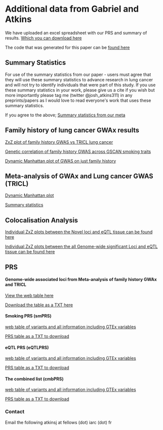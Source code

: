 # Additional data from Gabriel and Atkins

We have uploaded an excel spreadsheet with our PRS and summary of results. [Which you can download here ](/GWAx_lung_cancer/LC_GWAx.xlsx)

The code that was generated for this paper can be [found here ](https://github.com/IARC-genetics/GWAx_lung_cancer)

## Summary Statistics 

For use of the summary statistics from our paper - users must agree that they will use these summary statistics to advance research in lung cancer and will not try to identify individuals that were part of this study. If you use these summary statistics in your work, please give us a cite if you wish but more importantly please tag me (twitter @josh_atkins311) in any preprints/papers as I would love to read everyone's work that uses these summary statistics. 

If you agree to the above; 
[Summary statistics from our meta ]([url](https://bit.ly/3cr5Ppl))





## Family history of lung cancer GWAx results

[ZxZ plot of family history GWAS vs TRICL lung cancer ](/GWAx_lung_cancer/fh/zxz_fh_tricl.png)

[Genetic correlation of family history GWAS across GSCAN smoking traits ](/GWAx_lung_cancer/fh/RG_smoke_final.png)

[Dynamic Manhattan plot of GWAS on just family history ](url)



## Meta-analysis of GWAx and Lung cancer GWAS (TRICL)

[Dynamic Manhattan plot ](url)

[Summary statistics ](url)


## Colocalisation Analysis

[Individual ZxZ plots between the Novel loci and eQTL tissue can be found here ](url)

[Individual ZxZ plots between the all Genome-wide significant Loci and eQTL tissue can be found here ](url)


## PRS

#### Genome-wide associated loci from Meta-analysis of family history GWAx and TRICL 

[View the web table here ](/GWAx_lung_cancer/gwPRS/)

[Download the table as a TXT here ](/GWAx_lung_cancer/smPRS/)

#### Smoking PRS (smPRS)

[web table of variants and all information including GTEx variables ](/GWAx_lung_cancer/smPRS/)

[PRS table as a TXT to download ](/GWAx_lung_cancer/smPRS/)

#### eQTL PRS (eQTLPRS)

[web table of variants and all information including GTEx variables ](/GWAx_lung_cancer/smPRS/)

[PRS table as a TXT to download ](/GWAx_lung_cancer/smPRS/)

#### The combined list (cmbPRS)

[web table of variants and all information including GTEx variables ](/GWAx_lung_cancer/smPRS/)

[PRS table as a TXT to download ](/GWAx_lung_cancer/smPRS/)




### Contact

Email the following  atkinsj  at fellows (dot) iarc (dot) fr
